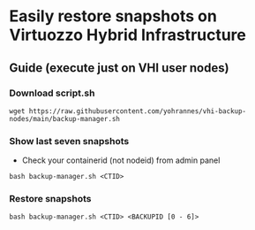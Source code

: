 # Easily restore snapshots on Virtuozzo Hybrid Infrastructure

## Guide (execute just on VHI user nodes)

### **Download script.sh**

    wget https://raw.githubusercontent.com/yohrannes/vhi-backup-nodes/main/backup-manager.sh

### **Show last seven snapshots**

- Check your containerid (not nodeid) from admin panel
```
bash backup-manager.sh <CTID>
```
### **Restore snapshots**
```
bash backup-manager.sh <CTID> <BACKUPID [0 - 6]>
```

